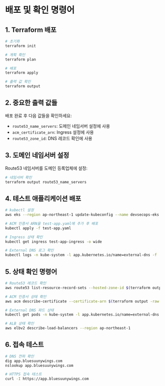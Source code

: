 # 배포 및 확인 명령어

## 1. Terraform 배포

```bash
# 초기화
terraform init

# 계획 확인
terraform plan

# 배포
terraform apply

# 출력 값 확인
terraform output
```

## 2. 중요한 출력 값들

배포 완료 후 다음 값들을 확인하세요:

- `route53_name_servers`: 도메인 네임서버 설정에 사용
- `acm_certificate_arn`: Ingress 설정에 사용
- `route53_zone_id`: DNS 레코드 확인에 사용

## 3. 도메인 네임서버 설정

Route53 네임서버를 도메인 등록업체에 설정:

```bash
# 네임서버 확인
terraform output route53_name_servers
```

## 4. 테스트 애플리케이션 배포

```bash
# kubectl 설정
aws eks --region ap-northeast-1 update-kubeconfig --name devsecops-eks

# ACM 인증서 ARN을 test-app.yaml에 추가 후 배포
kubectl apply -f test-app.yaml

# Ingress 상태 확인
kubectl get ingress test-app-ingress -o wide

# External DNS 로그 확인
kubectl logs -n kube-system -l app.kubernetes.io/name=external-dns -f
```

## 5. 상태 확인 명령어

```bash
# Route53 레코드 확인
aws route53 list-resource-record-sets --hosted-zone-id $(terraform output -raw route53_zone_id)

# ACM 인증서 상태 확인
aws acm describe-certificate --certificate-arn $(terraform output -raw acm_certificate_arn)

# External DNS 파드 상태
kubectl get pods -n kube-system -l app.kubernetes.io/name=external-dns

# ALB 상태 확인
aws elbv2 describe-load-balancers --region ap-northeast-1
```

## 6. 접속 테스트

```bash
# DNS 전파 확인
dig app.bluesuunywings.com
nslookup app.bluesuunywings.com

# HTTPS 접속 테스트
curl -I https://app.bluesuunywings.com
```